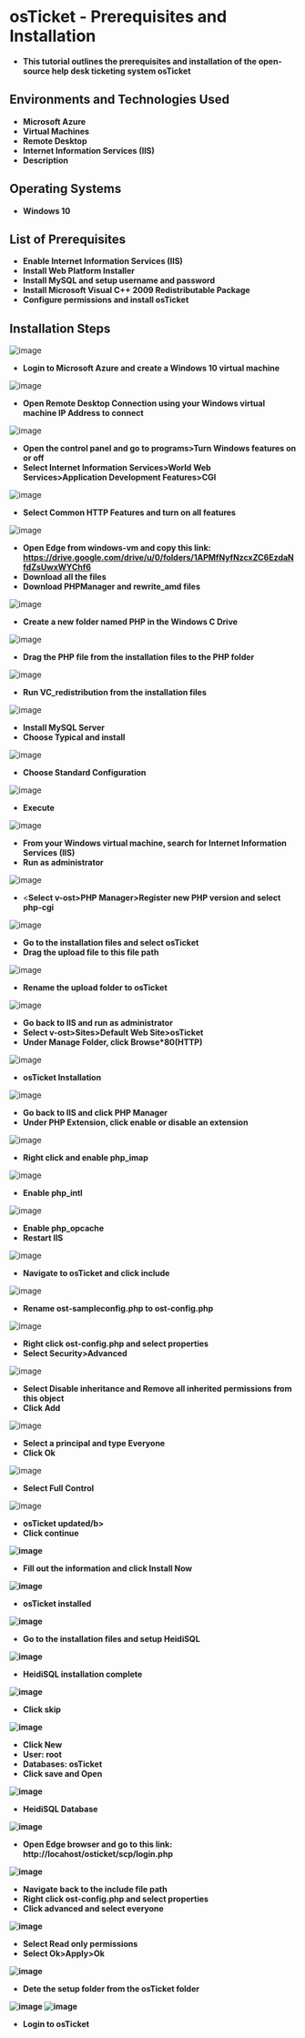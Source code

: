 <h1>osTicket - Prerequisites and Installation</h1>

- <b>This tutorial outlines the prerequisites and installation of the open-source help desk ticketing system osTicket</b>

<h2>Environments and Technologies Used</h2>

- <b>Microsoft Azure</b> 
- <b>Virtual Machines</b>
- <b>Remote Desktop</b>
- <b>Internet Information Services (IIS)</b>
- <b>Description</b>

<h2>Operating Systems</h2>

- <b>Windows 10</b>

<h2>List of Prerequisites</h2>

- <b>Enable Internet Information Services (IIS)</b>
- <b>Install Web Platform Installer</b>
- <b>Install MySQL and setup username and password </b>
- <b>Install Microsoft Visual C++ 2009 Redistributable Package </b>
- <b>Configure permissions and install osTicket</b>

<h2>Installation Steps</h2>

![image](https://github.com/user-attachments/assets/ec44ed97-8329-42a7-8d10-5ed0fc8f1b6c)
- <b>Login to Microsoft Azure and create a Windows 10 virtual machine</b>

![image](https://github.com/user-attachments/assets/28272fde-e942-4c91-be03-a315bb34a3f4)
- <b>Open Remote Desktop Connection using your Windows virtual machine IP Address to connect</b>

![image](https://github.com/user-attachments/assets/669462f8-ec85-437a-a878-bd32a14d4cb5)
- <b>Open the control panel and go to programs>Turn Windows features on or off</b>
- <b>Select Internet Information Services>World Web Services>Application Development Features>CGI</b>

![image](https://github.com/user-attachments/assets/d3c9338b-4e91-47f6-a10b-7ceb5d9e6a33)
- <b>Select Common HTTP Features and turn on all features</b>

![image](https://github.com/user-attachments/assets/51608221-4cde-4df3-994d-887d54886747)
- <b>Open Edge from windows-vm and copy this link: https://drive.google.com/drive/u/0/folders/1APMfNyfNzcxZC6EzdaNfdZsUwxWYChf6</b>
- <b>Download all the files</b>
- <b>Download PHPManager and rewrite_amd files</b>

![image](https://github.com/user-attachments/assets/e5de5074-6dd6-43c2-8766-90b2f068a500)
- <b>Create a new folder named PHP in the Windows C Drive</b>

![image](https://github.com/user-attachments/assets/3287dfe1-3f0e-42b9-8d25-6b2f3cfcf3e9)
- <b>Drag the PHP file from the installation files to the PHP folder</b>

![image](https://github.com/user-attachments/assets/fcc1e6da-a33f-4bae-8463-97e9c87a1341)
- <b>Run VC_redistribution from the installation files</b>

![image](https://github.com/user-attachments/assets/7fce934c-563d-4075-b3f3-2276023becc0)
- <b>Install MySQL Server</b>
- <b>Choose Typical and install</b>

![image](https://github.com/user-attachments/assets/0cfc3f36-0a51-4411-9ba8-bf25309ac608)
- <b>Choose Standard Configuration</b>

![image](https://github.com/user-attachments/assets/9ddf1814-5c0f-4fa7-9466-d23f2173fb55)
- <b>Execute</b>

![image](https://github.com/user-attachments/assets/f1f36298-cfd2-4655-89de-c2726e71f29b)
- <b>From your Windows virtual machine, search for Internet Information Services (IIS)</b>
- <b>Run as administrator</b>

![image](https://github.com/user-attachments/assets/9c7b0e1d-5b26-44a2-a12f-8ec6dd4a0e05)
- <<b>Select v-ost>PHP Manager>Register new PHP version and select php-cgi</b>

![image](https://github.com/user-attachments/assets/f7b1f420-4d9f-4e11-a670-6e7a71eeacfc)
- <b>Go to the installation files and select osTicket</b>
- <b>Drag the upload file to this file path</b>

![image](https://github.com/user-attachments/assets/6ef40445-90bb-41a5-bcd9-f6e75927c22c)
- <b>Rename the upload folder to osTicket</b>

![image](https://github.com/user-attachments/assets/53a4e1d4-1ebf-413d-b222-f9cb4ce7d958)
- <b>Go back to IIS and run as administrator</b>
- <b>Select v-ost>Sites>Default Web Site>osTicket</b>
- <b>Under Manage Folder, click Browse*80(HTTP)</b>

![image](https://github.com/user-attachments/assets/8be3c3dc-6333-463e-aaf0-b819f7756156)
- <b>osTicket Installation</b>

![image](https://github.com/user-attachments/assets/15562ce3-6970-4d78-9947-96f6c6e8a634)
- <b>Go back to IIS and click PHP Manager</b>
- <b>Under PHP Extension, click enable or disable an extension</b>

![image](https://github.com/user-attachments/assets/e36e3006-6392-485c-9898-8698af52a11c)
- <b>Right click and enable php_imap</b>

![image](https://github.com/user-attachments/assets/74f2e888-15fd-4e8a-a7b1-aa90fd748f3d)
- <b>Enable php_intl</b>

![image](https://github.com/user-attachments/assets/4bb063fb-4fdb-4575-8adf-5d49bf0066ee)
- <b>Enable php_opcache</b>
- <b>Restart IIS</b>

![image](https://github.com/user-attachments/assets/361908c1-cc6c-47d3-91fd-bd846d7bb41a)
- <b>Navigate to osTicket and click include</b>

![image](https://github.com/user-attachments/assets/f5510708-6304-4b19-abda-9b6a8827065d)
- <b>Rename ost-sampleconfig.php to ost-config.php</b>

![image](https://github.com/user-attachments/assets/c6b22e58-a97f-4587-b99a-8e1ea432c949)
- <b>Right click ost-config.php and select properties</b>
- <b>Select Security>Advanced</b>

![image](https://github.com/user-attachments/assets/125183b6-f748-4a0a-aa01-d8c4194dcb0b)
- <b>Select Disable inheritance and Remove all inherited permissions from this object</b>
- <b>Click Add</b>

![image](https://github.com/user-attachments/assets/2a9710cc-a166-414a-8fcf-7ff0887166ef)
- <b>Select a principal and type Everyone</b>
- <b>Click Ok</b>

![image](https://github.com/user-attachments/assets/484ff7ea-f554-408c-ad9a-ba8be72e3dfc)
- <b>Select Full Control</b>

![image](https://github.com/user-attachments/assets/5fd66be4-0bb5-4be8-9224-19ff517ccf59)
- <b>osTicket updated/b>
- <b>Click continue</b>

![image](https://github.com/user-attachments/assets/6ea83228-cced-457d-9a1e-e93eca6be705)
- <b>Fill out the information and click Install Now</b>

![image](https://github.com/user-attachments/assets/fed676a3-abf3-4bf1-a19a-9e5a2984857f)
- <b>osTicket installed</b>

![image](https://github.com/user-attachments/assets/25063c13-07ba-4992-932e-f97a02842aad)
- <b>Go to the installation files and setup HeidiSQL</b>

![image](https://github.com/user-attachments/assets/594796bc-f34c-459a-86a4-8941ab5daf57)
- <b>HeidiSQL installation complete</b>

![image](https://github.com/user-attachments/assets/44f29231-959b-49fd-94a9-1e62a80ae761)
- <b>Click skip</b>

![image](https://github.com/user-attachments/assets/63e090c3-eac9-4866-8488-784c68a5bf0c)
- <b>Click New</b>
- <b>User: root</b>
- <b>Databases: osTicket</b>
- <b>Click save and Open</b>

![image](https://github.com/user-attachments/assets/b34c1653-a138-4da6-af59-376e36fe6357)
- <b>HeidiSQL Database</b>

![image](https://github.com/user-attachments/assets/b1cf340a-5c14-4694-b022-9cfcb18b6011)
- <b>Open Edge browser and go to this link: http://locahost/osticket/scp/login.php</b>

![image](https://github.com/user-attachments/assets/dcbbe744-057d-4e54-a2ce-7c3a1cc3e053)
- <b>Navigate back to the include file path</b>
- <b>Right click ost-config.php and select properties</b>
- <b>Click advanced and select everyone</b>

![image](https://github.com/user-attachments/assets/f6f0ba87-04f6-4227-a0d7-2ff35fd50c23)
- <b>Select Read only permissions</b>
- <b>Select Ok>Apply>Ok</b>

![image](https://github.com/user-attachments/assets/920f83a0-03bb-4286-a699-6c40bd25167b)
- <b>Dete the setup folder from the osTicket folder</b>

![image](https://github.com/user-attachments/assets/380aa69a-730a-42fe-a361-f9651fa5cb49)
![image](https://github.com/user-attachments/assets/f49cc9d9-35a0-4a72-80ae-8f0f0cc68a6f)
- <b>Login to osTicket</b>

